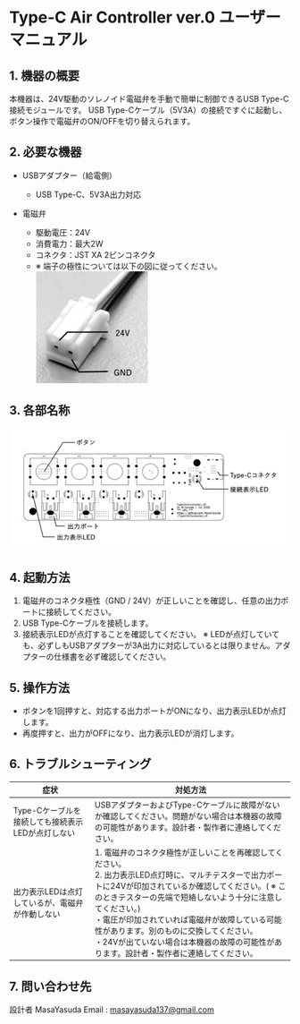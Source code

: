 # Type-C Air Controller ver.0 ユーザーマニュアル

## 1. 機器の概要

本機器は、24V駆動のソレノイド電磁弁を手動で簡単に制御できるUSB Type-C接続モジュールです。
USB Type-Cケーブル（5V3A）の接続ですぐに起動し、ボタン操作で電磁弁のON/OFFを切り替えられます。

## 2. 必要な機器

- USBアダプター（給電側）
  - USB Type-C、5V3A出力対応

- 電磁弁

  - 駆動電圧：24V
  - 消費電力：最大2W
  - コネクタ：JST XA 2ピンコネクタ
  - ※ 端子の極性については以下の図に従ってください。
    <br><img src="/XA_Connector_Polarity.jpg" width="200">

## 3. 各部名称
<img src="/TypeCAirController_v0_Part_Names.png" width="500">

## 4. 起動方法

1. 電磁弁のコネクタ極性（GND / 24V）が正しいことを確認し、任意の出力ポートに接続してください。
2. USB Type-Cケーブルを接続します。
3. 接続表示LEDが点灯することを確認してください。
  ※ LEDが点灯していても、必ずしもUSBアダプターが3A出力に対応しているとは限りません。アダプターの仕様書を必ず確認してください。

## 5. 操作方法

- ボタンを1回押すと、対応する出力ポートがONになり、出力表示LEDが点灯します。
- 再度押すと、出力がOFFになり、出力表示LEDが消灯します。

## 6. トラブルシューティング

|症状|対処方法|
|--- | --- |
|Type-Cケーブルを接続しても接続表示LEDが点灯しない | USBアダプターおよびType-Cケーブルに故障がないか確認してください。問題がない場合は本機器の故障の可能性があります。設計者・製作者に連絡してください。                                                                                                                                                |
|出力表示LEDは点灯しているが、電磁弁が作動しない     | 1. 電磁弁のコネクタ極性が正しいことを再確認してください。<br>2. 出力表示LED点灯時に、マルチテスターで出力ポートに24Vが印加されているか確認してください。( ※ このときテスターの先端で短絡しないよう十分に注意してください。) <br>・電圧が印加されていれば電磁弁が故障している可能性があります。別のものに交換してください。<br>・24Vが出ていない場合は本機器の故障の可能性があります。設計者・製作者に連絡してください。 |


## 7. 問い合わせ先

設計者
MasaYasuda
Email : masayasuda137@gmail.com
